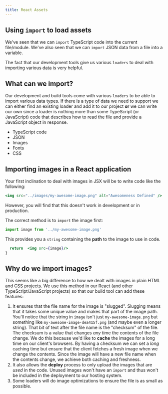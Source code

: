 ```yaml
---
title: React Assets
---
```


## Using `import` to load assets

We've seen that we can `import` TypeScript code into the current file/module.
We've also seen that we can `import` JSON data from a file into a variable.

The fact that our development tools give us various `loaders` to deal with
importing various data is very helpful.

## What can we import?

Our development and build tools come with various `loaders` to be able to import
various data types. If there is a type of data we need to support we can either
find an existing loader and add it to our project **or** we can write our own
since a loader is nothing more than some TypeScript (or JavaScript) code that
describes how to read the file and provide a JavaScript object in response.

- TypeScript code
- JSON
- Images
- Fonts
- CSS

## Importing images in a React application

Your first inclination to deal with images in JSX will be to write code like the
following:

```jsx
<img src="../images/my-awesome-image.png" alt="Awesomeness Defined" />
```

However, you will find that this doesn't work in development or in production.

The correct method is to `import` the image first:

```javascript
import image from '../my-awesome-image.png'
```

This provides you a `string` containing the **path** to the image to use in
code.

```jsx
  return  <img src={image}/>
}
```

## Why do we import images?

This seems like a big difference to how we dealt with images in plain HTML and
CSS projects. We use this method in our React (and other TypeScript/JavaScript
projects) so that our build tool can add these features:

1. It ensures that the file name for the image is "slugged". Slugging means that
   it takes some unique value and makes that part of the image path. You'll
   notice that the string in `image` isn't just `my-awesome-image.png` but
   something like `my-awesome-image-dea415f.png` (and maybe even a longer
   string). That bit of text after the file name is the "checksum" of the file.
   The checksum is a value that changes _any_ time the contents of the file
   change. We do this because we'd like to **cache** the images for a long time
   on our client's browsers. By having a checksum we can set a _long_ caching
   time but ensure that the client fetches a fresh image when we change the
   contents. Since the image will have a new file name when the contents change,
   we achieve both caching and freshness.
2. It also allows the **deploy** process to only upload the images that are
   _used_ in the code. Unused images won't have an `import` and thus won't be
   included in the deployment to our hosting system.
3. Some loaders will do image optimizations to ensure the file is as small as
   possible.
